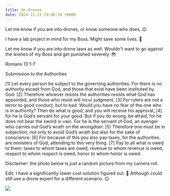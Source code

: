```yaml
---
title: On Drones
date: 2024-11-22 19:06:39 +0000
---
```


Let me know if you are into drones, or know someone who does. 😉

I have a lab project in mind for my Boss. Might save some lives. 🥹

Let me know if you are into drone laws as well. Wouldn't want to go against the wishes of my Boss and get punished severely. 😳

Romans 13:1-7

Submission to the Authorities

[1] Let every person be subject to the governing authorities. For there is no authority except from God, and those that exist have been instituted by God. [2] Therefore whoever resists the authorities resists what God has appointed, and those who resist will incur judgment. [3] For rulers are not a terror to good conduct, but to bad. Would you have no fear of the one who is in authority? Then do what is good, and you will receive his approval, [4] for he is God’s servant for your good. But if you do wrong, be afraid, for he does not bear the sword in vain. For he is the servant of God, an avenger who carries out God’s wrath on the wrongdoer. [5] Therefore one must be in subjection, not only to avoid God’s wrath but also for the sake of conscience. [6] For because of this you also pay taxes, for the authorities are ministers of God, attending to this very thing. [7] Pay to all what is owed to them: taxes to whom taxes are owed, revenue to whom revenue is owed, respect to whom respect is owed, honor to whom honor is owed.

Disclaimer: the photo below is just a random picture from my camera roll.

Edit: I have a significantly lower cost solution figured out. 🎈 Although could still use a drone expert for a different scenario. 😉

![](/adb58fae7660ba76b89ee6f4b423e04c.jpeg)